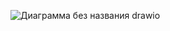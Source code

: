 ![Диаграмма без названия drawio](https://user-images.githubusercontent.com/123194822/224350938-e762788e-8d4d-40a7-8835-68594363a5e5.png)
